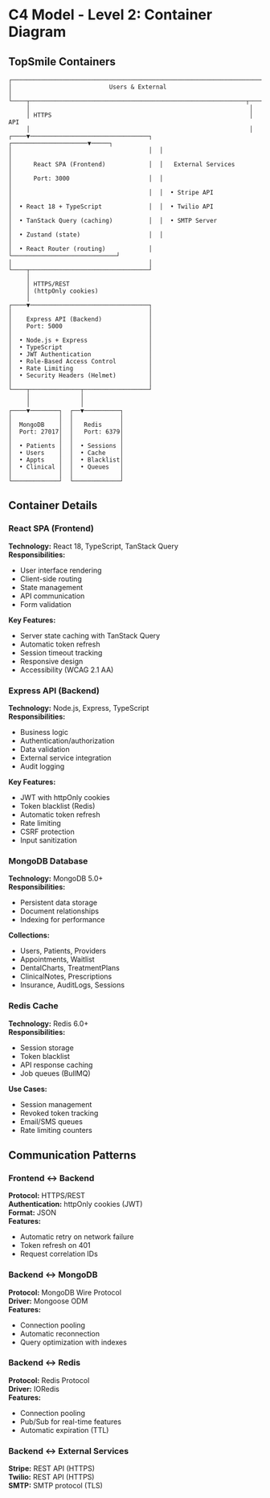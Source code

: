 # C4 Model - Level 2: Container Diagram

## TopSmile Containers

```
┌─────────────────────────────────────────────────────────────────────┐
│                           Users & External                           │
└────┬────────────────────────────────────────────────────────────┬───┘
     │                                                             │
     │ HTTPS                                                       │ API
     │                                                             │
┌────▼─────────────────────────────────┐  ┌─────────────────────▼─────┐
│                                      │  │                             │
│      React SPA (Frontend)            │  │   External Services         │
│      Port: 3000                      │  │                             │
│                                      │  │  • Stripe API               │
│  • React 18 + TypeScript             │  │  • Twilio API               │
│  • TanStack Query (caching)          │  │  • SMTP Server              │
│  • Zustand (state)                   │  │                             │
│  • React Router (routing)            │  └─────────────────────────────┘
│                                      │
└────┬─────────────────────────────────┘
     │
     │ HTTPS/REST
     │ (httpOnly cookies)
     │
┌────▼─────────────────────────────────┐
│                                      │
│    Express API (Backend)             │
│    Port: 5000                        │
│                                      │
│  • Node.js + Express                 │
│  • TypeScript                        │
│  • JWT Authentication                │
│  • Role-Based Access Control         │
│  • Rate Limiting                     │
│  • Security Headers (Helmet)         │
│                                      │
└────┬──────────────┬──────────────────┘
     │              │
     │              │
┌────▼────────┐  ┌──▼──────────┐
│             │  │             │
│  MongoDB    │  │   Redis     │
│  Port: 27017│  │   Port: 6379│
│             │  │             │
│  • Patients │  │  • Sessions │
│  • Users    │  │  • Cache    │
│  • Appts    │  │  • Blacklist│
│  • Clinical │  │  • Queues   │
│             │  │             │
└─────────────┘  └─────────────┘
```

## Container Details

### React SPA (Frontend)
**Technology:** React 18, TypeScript, TanStack Query  
**Responsibilities:**
- User interface rendering
- Client-side routing
- State management
- API communication
- Form validation

**Key Features:**
- Server state caching with TanStack Query
- Automatic token refresh
- Session timeout tracking
- Responsive design
- Accessibility (WCAG 2.1 AA)

### Express API (Backend)
**Technology:** Node.js, Express, TypeScript  
**Responsibilities:**
- Business logic
- Authentication/authorization
- Data validation
- External service integration
- Audit logging

**Key Features:**
- JWT with httpOnly cookies
- Token blacklist (Redis)
- Automatic token refresh
- Rate limiting
- CSRF protection
- Input sanitization

### MongoDB Database
**Technology:** MongoDB 5.0+  
**Responsibilities:**
- Persistent data storage
- Document relationships
- Indexing for performance

**Collections:**
- Users, Patients, Providers
- Appointments, Waitlist
- DentalCharts, TreatmentPlans
- ClinicalNotes, Prescriptions
- Insurance, AuditLogs, Sessions

### Redis Cache
**Technology:** Redis 6.0+  
**Responsibilities:**
- Session storage
- Token blacklist
- API response caching
- Job queues (BullMQ)

**Use Cases:**
- Session management
- Revoked token tracking
- Email/SMS queues
- Rate limiting counters

## Communication Patterns

### Frontend ↔ Backend
**Protocol:** HTTPS/REST  
**Authentication:** httpOnly cookies (JWT)  
**Format:** JSON  
**Features:**
- Automatic retry on network failure
- Token refresh on 401
- Request correlation IDs

### Backend ↔ MongoDB
**Protocol:** MongoDB Wire Protocol  
**Driver:** Mongoose ODM  
**Features:**
- Connection pooling
- Automatic reconnection
- Query optimization with indexes

### Backend ↔ Redis
**Protocol:** Redis Protocol  
**Driver:** IORedis  
**Features:**
- Connection pooling
- Pub/Sub for real-time features
- Automatic expiration (TTL)

### Backend ↔ External Services
**Stripe:** REST API (HTTPS)  
**Twilio:** REST API (HTTPS)  
**SMTP:** SMTP protocol (TLS)
